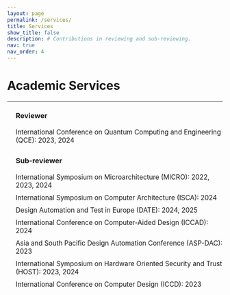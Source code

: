 ```yaml
---
layout: page
permalink: /services/
title: Services
show_title: false
description: # Contributions in reviewing and sub-reviewing.
nav: true
nav_order: 4
---
```


<!-- ### Reviewer

- **International Conference on Quantum Computing and Engineering (QCE)**: 2023, 2024

---

### Sub-reviewer

- **International Symposium on Microarchitecture (MICRO)**: 2022, 2023, 2024
- **International Symposium on Computer Architecture (ISCA)**: 2024
- **Design Automation and Test in Europe (DATE)**: 2024, 2025
- **International Conference on Computer-Aided Design (ICCAD)**: 2024
- **Asia and South Pacific Design Automation Conference (ASP-DAC)**: 2023
- **International Symposium on Hardware Oriented Security and Trust (HOST)**: 2023, 2024
- **International Conference on Computer Design (ICCD)**: 2023 

--- -->

# Academic Services

---

<div class="timeline">
  <div class="timeline-item">
    <h3>Reviewer</h3>
    <ul>
      <li><span class="conference-details">International Conference on Quantum Computing and Engineering (QCE): 2023, 2024</span></li>
    </ul>
  </div>
  <div class="timeline-item">
    <h3>Sub-reviewer</h3>
    <ul>
      <li><span class="conference-details">International Symposium on Microarchitecture (MICRO): 2022, 2023, 2024</span></li>
      <li><span class="conference-details">International Symposium on Computer Architecture (ISCA): 2024</span></li>
      <li><span class="conference-details">Design Automation and Test in Europe (DATE): 2024, 2025</span></li>
      <li><span class="conference-details">International Conference on Computer-Aided Design (ICCAD): 2024</span></li>
      <li><span class="conference-details">Asia and South Pacific Design Automation Conference (ASP-DAC): 2023</span></li>
      <li><span class="conference-details">International Symposium on Hardware Oriented Security and Trust (HOST): 2023, 2024</span></li>
      <li><span class="conference-details">International Conference on Computer Design (ICCD): 2023</span></li>
    </ul>
  </div>
</div>

<style>
  .timeline {
    border-left: 2px solid var(--global-theme-color);
    padding-left: 20px;
  }
  .timeline-item {
    margin-bottom: 20px;
  }
  .timeline-item h3 {
    color: var(--global-theme-color);
    font-weight: bold;
    margin-bottom: 10px;
  }
  .timeline-item ul {
    list-style: none;
    padding-left: 0;
  }
  .timeline-item li {
    padding: 5px 0;
  }
  /* Style for both conference names and years */
  .timeline-item .conference-details {
    font-size: 1.1em; /* Increase font size */
  }
</style>


